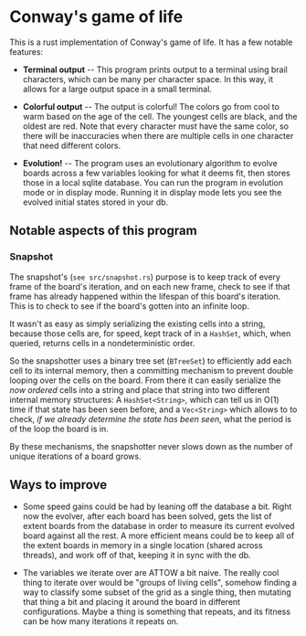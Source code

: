 # Conway's game of life

This is a rust implementation of Conway's game of life. It has a few notable features:

* **Terminal output** -- This program prints output to a terminal using brail
    characters, which can be many per character space. In this way, it allows
    for a large output space in a small terminal.

* **Colorful output** -- The output is colorful! The colors go from cool to
    warm based on the age of the cell. The youngest cells are black, and the
    oldest are red. Note that every character must have the same color, so
    there will be inaccuracies when there are multiple cells in one character
    that need different colors.

* **Evolution!** -- The program uses an evolutionary algorithm to evolve
    boards across a few variables looking for what it deems fit, then stores
    those in a local sqlite database. You can run the program in evolution mode
    or in display mode. Running it in display mode lets you see the evolved
    initial states stored in your db.

## Notable aspects of this program

### Snapshot

The snapshot's (`see src/snapshot.rs`) purpose is to keep track of every
frame of the board's iteration, and on each new frame, check to see if that
frame has already happened within the lifespan of this board's iteration. This
is to check to see if the board's gotten into an infinite loop.

It wasn't as easy as simply serializing the existing cells into a string,
because those cells are, for speed, kept track of in a `HashSet`, which, when
queried, returns cells in a nondeterministic order.

So the snapshotter uses a binary tree set (`BTreeSet`) to efficiently add each
cell to its internal memory, then a committing mechanism to prevent double
looping over the cells on the board. From there it can easily serialize the
_now ordered_ cells into a string and place that string into two different
internal memory structures: A `HashSet<String>`, which can tell us in O(1) time
if that state has been seen before, and a `Vec<String>` which allows to to
check, _if we already determine the state has been seen_, what the period is of
the loop the board is in.

By these mechanisms, the snapshotter never slows down as the number of unique
iterations of a board grows.

## Ways to improve

* Some speed gains could be had by leaning off the database a bit. Right now
  the evolver, after each board has been solved, gets the list of extent
  boards from the database in order to measure its current evolved board
  against all the rest. A more efficient means could be to keep all of the
  extent boards in memory in a single location (shared across threads), and
  work off of that, keeping it in sync with the db.

* The variables we iterate over are ATTOW a bit naive. The really cool thing to
  iterate over would be "groups of living cells", somehow finding a way to classify
  some subset of the grid as a single thing, then mutating that thing a bit
  and placing it around the board in different configurations. Maybe a thing
  is something that repeats, and its fitness can be how many iterations it repeats
  on.
